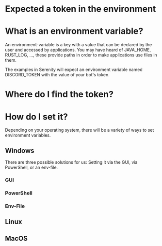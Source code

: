 # Expected a token in the environment

# What is an environment variable?
An environment-variable is a key with a value that can be declared by the user and accessed by applications.
You may have heard of JAVA_HOME, RUST_LOG, ..., these provide paths in order to make applications use files in them.

The examples in Serenity will expect an environment variable named DISCORD_TOKEN with the value of your bot's token.

# Where do I find the token?

# How do I set it?
Depending on your operating system, there will be a variety of ways to set environment variables.

## Windows
There are three possible solutions for us: Setting it via the GUI, via PowerShell, or an env-file.

### GUI


### PowerShell

### Env-File


## Linux

## MacOS
